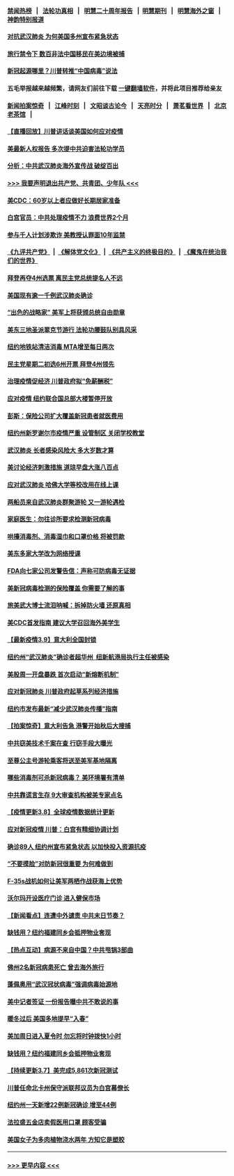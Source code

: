 #### [禁闻热榜](热点新闻.md?=0)  &nbsp;&nbsp;|&nbsp;&nbsp; [法轮功真相](https://github.com/gfw-breaker/truth/blob/master/README.md?=0) &nbsp;&nbsp;|&nbsp;&nbsp; [明慧二十周年报告](https://github.com/gfw-breaker/mh-reports/blob/master/README.md?=0) &nbsp;&nbsp;|&nbsp;&nbsp;[明慧期刊](https://github.com/gfw-breaker/mh-qikan) &nbsp;&nbsp;|&nbsp;&nbsp; [明慧海外之窗](https://github.com/gfw-breaker/mh-news/blob/master/README.md?=0) &nbsp;&nbsp;|&nbsp;&nbsp; [神韵特别报道](https://github.com/gfw-breaker/mh-news/blob/master/shenyun.md?=0)
#### [对抗武汉肺炎 为何美国多州宣布紧急状态](../pages/nsc412/n11933167.md?t=03121031) 
#### [旅行禁令下 数百非法中国移民在美边境被捕](../pages/nsc412/n11933581.md?t=03121031) 
#### [新冠起源哪里？川普转推“中国病毒”说法](../pages/nsc412/n11933596.md?t=03121031) 
#### 五毛举报越来越频繁，请网友们前往下载 [一键翻墙软件](https://github.com/gfw-breaker/ssr-accounts)，并将此项目推荐给亲友
#### [新闻拍案惊奇](https://github.com/gfw-breaker/banned-news/blob/master/pages/link4.md) &nbsp;&nbsp;|&nbsp;&nbsp; [江峰时刻](https://github.com/gfw-breaker/banned-news/blob/master/pages/link4.md) &nbsp;&nbsp;|&nbsp;&nbsp; [文昭谈古论今](https://github.com/gfw-breaker/banned-news/blob/master/pages/link4.md) &nbsp;&nbsp;|&nbsp;&nbsp; [天亮时分](https://github.com/gfw-breaker/banned-news/blob/master/pages/link4.md) &nbsp;&nbsp;|&nbsp;&nbsp; [萧茗看世界](https://github.com/gfw-breaker/banned-news/blob/master/pages/link4.md) &nbsp;&nbsp;|&nbsp;&nbsp; [北京老茶馆](https://github.com/gfw-breaker/banned-news/blob/master/pages/link4.md) &nbsp;&nbsp;|&nbsp;&nbsp; 
#### [【直播回放】川普讲话谈美国如何应对疫情](../pages/nsc412/n11933533.md?t=03121031) 
#### [美最新人权报告 多次提中共迫害法轮功学员](../pages/nsc412/n11933487.md?t=03121031) 
#### [分析：中共武汉肺炎海外宣传战 破绽百出](../pages/nsc412/n11933338.md?t=03121031) 
#### [>>> 我要声明退出共产党、共青团、少年队 <<<](https://github.com/begood0513/goodnews/blob/master/quit/letter.md) 
#### [美CDC：60岁以上者应做好长期居家准备](../pages/nsc412/n11933128.md?t=03121031) 
#### [白宫官员：中共处理疫情不力 浪费世界2个月](../pages/nsc412/n11932744.md?t=03121031) 
#### [参与千人计划涉欺诈 美教授认罪面10年监禁](../pages/nsc412/n11932927.md?t=03121031) 
#### [《九评共产党》](https://github.com/begood0513/9ping.md/blob/master/README.md) &nbsp;|&nbsp; [《解体党文化》](../../../../jtdwh.md/blob/master/README.md)  &nbsp;|&nbsp; [《共产主义的终极目的》](../../../../gczydzjmd.md/blob/master/README.md) &nbsp;|&nbsp; [《魔鬼在统治我们的世界》](../../../../mgztzwmdsj.md/blob/master/README.md) 
#### [拜登再夺4州选票 离民主党总统提名人不远](../pages/nsc412/n11932668.md?t=03121031) 
#### [美国现有逾一千例武汉肺炎确诊](../pages/nsc412/n11932451.md?t=03121031) 
#### [“出色的战略家” 美军上将获颁总统自由勋章](../pages/nsc412/n11932193.md?t=03121031) 
#### [美东三地圣派翠克节游行  法轮功腰鼓队别具风采](../pages/nsc412/n11931646.md?t=03121031) 
#### [纽约地铁站清洁消毒  MTA增至每日两次](../pages/nsc412/n11931570.md?t=03121031) 
#### [民主党星期二初选6州开票 拜登4州领先](../pages/nsc412/n11931114.md?t=03121031) 
#### [治理疫情促经济 川普政府拟“免薪酬税”](../pages/nsc412/n11931088.md?t=03121031) 
#### [应对疫情 纽约联合国总部大楼暂停开放](../pages/nsc412/n11930658.md?t=03121031) 
#### [彭斯：保险公司扩大覆盖新冠患者就医费用](../pages/nsc412/n11930726.md?t=03121031) 
#### [纽约州新罗谢尔市疫情严重  设管制区 关闭学校教堂](../pages/nsc412/n11930740.md?t=03121031) 
#### [武汉肺炎 长者感染风险大 多大岁数才算](../pages/nsc412/n11930449.md?t=03121031) 
#### [美讨论经济刺激措施 道琼早盘大涨八百点](../pages/nsc412/n11930191.md?t=03121031) 
#### [应对武汉肺炎 哈佛大学等校改用在线上课](../pages/nsc412/n11930193.md?t=03121031) 
#### [两船员来自武汉肺炎群聚游轮 又一游轮遇检](../pages/nsc412/n11929594.md?t=03121031) 
#### [家庭医生：勿往诊所要求检测新冠病毒](../pages/nsc412/n11928883.md?t=03121031) 
#### [哄擡消毒剂、消毒湿巾和口罩价格  将被罚款](../pages/nsc412/n11928907.md?t=03121031) 
#### [美东多家大学改为网络授课](../pages/nsc412/n11928896.md?t=03121031) 
#### [FDA向七家公司发警告信：声称可防病毒无证据](../pages/nsc412/n11928912.md?t=03121031) 
#### [美新冠病毒检测的保险覆盖 你需要了解的事](../pages/nsc412/n11928755.md?t=03121031) 
#### [旅美武大博士流泪呐喊：拆掉防火墙 还原真相](../pages/nsc412/n11928097.md?t=03121031) 
#### [美CDC首发指南 建议大学召回海外美学生](../pages/nsc412/n11928060.md?t=03121031) 
#### [【最新疫情3.9】意大利全国封锁](../pages/nsc412/n11925735.md?t=03121031) 
#### [纽约州“武汉肺炎”确诊者超华州  纽新航港局执行主任被感染](../pages/nsc412/n11927714.md?t=03121031) 
#### [美股周一开盘暴跌 首次启动“新熔断机制”](../pages/nsc412/n11927447.md?t=03121031) 
#### [应对新冠肺炎 川普政府起草系列经济措施](../pages/nsc412/n11927327.md?t=03121031) 
#### [纽约市发布最新“减少武汉肺炎传播”指南](../pages/nsc412/n11926234.md?t=03121031) 
#### [【拍案惊奇】意大利告急 港警开始秋后大搜捕](../pages/nsc412/n11926063.md?t=03121031) 
#### [中共窃美技术千案在查 行窃手段大曝光](../pages/nsc412/n11874117.md?t=03121031) 
#### [至尊公主号游轮乘客将送至美军基地隔离](../pages/nsc412/n11925689.md?t=03121031) 
#### [哪些消毒剂可杀新冠病毒？ 美环境署有清单](../pages/nsc412/n11923343.md?t=03121031) 
#### [中共靠谎言生存 9大审查机构被美专家点名](../pages/nsc412/n11925444.md?t=03121031) 
#### [【疫情更新3.8】全球疫情数据统计更新](../pages/nsc412/n11923562.md?t=03121031) 
#### [应对新冠疫情 川普：白宫有精细协调计划](../pages/nsc412/n11925128.md?t=03121031) 
#### [确诊89人  纽约州宣布紧急状态  以加快投入资源抗疫](../pages/nsc412/n11925077.md?t=03121031) 
#### [“不要摸脸”对防新冠很重要 为何难做到](../pages/nsc412/n11916113.md?t=03121031) 
#### [F-35s战机如何让美军两栖作战获海上优势](../pages/nsc412/n11896520.md?t=03121031) 
#### [沃尔玛开设医疗门诊 进入健保市场](../pages/nsc412/n11923534.md?t=03121031) 
#### [【新闻看点】连遭中外谴责 中共末日节奏？](../pages/nsc412/n11923402.md?t=03121031) 
#### [缺钱用？纽约福建同乡会抵押物业套现](../pages/nsc412/n11923090.md?t=03121031) 
#### [【热点互动】病源不来自中国？中共甩锅3部曲](../pages/nsc412/n11923404.md?t=03121031) 
#### [佛州2名新冠病患死亡 曾去海外旅行](../pages/nsc412/n11923309.md?t=03121031) 
#### [蓬佩奥用“武汉冠状病毒”强调病毒始源地](../pages/nsc412/n11923252.md?t=03121031) 
#### [美中记者签证 一份报告曝中共不敢说的事](../pages/nsc412/n11923242.md?t=03121031) 
#### [暖冬过后 美国多地提早“入春”](../pages/nsc412/n11923232.md?t=03121031) 
#### [美加周日进入夏令时 勿忘将时钟拨快1小时](../pages/nsc412/n11923222.md?t=03121031) 
#### [缺钱用？纽约福建同乡会抵押物业套现](../pages/nsc412/n11921870.md?t=03121031) 
#### [【持续更新3.7】美完成5,861次新冠测试](../pages/nsc412/n11921647.md?t=03121031) 
#### [川普任命北卡州保守派联邦议员为白宫幕僚长](../pages/nsc412/n11922507.md?t=03121031) 
#### [纽约州一天新增22例新冠确诊  增至44例](../pages/nsc412/n11922043.md?t=03121031) 
#### [法拉盛五金店卖假医用口罩  顾客受骗](../pages/nsc412/n11922036.md?t=03121031) 
#### [美国女子为多肉植物浇水两年 方知它是塑胶](../pages/nsc412/n11921742.md?t=03121031) 

----
#### [ >>> 更早内容 <<< ](../indexes/nsc412-earlier.md)
